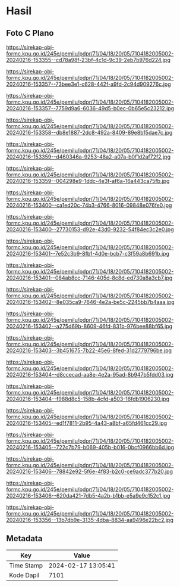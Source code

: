 # Hasil

## Foto C Plano

https://sirekap-obj-formc.kpu.go.id/245e/pemilu/pdpr/71/04/18/20/05/7104182005002-20240216-153355--cd78a98f-23bf-4c1d-9c39-2eb7b976d224.jpg

https://sirekap-obj-formc.kpu.go.id/245e/pemilu/pdpr/71/04/18/20/05/7104182005002-20240216-153357--73bee3e1-c628-442f-a9fd-2c94d909276c.jpg

https://sirekap-obj-formc.kpu.go.id/245e/pemilu/pdpr/71/04/18/20/05/7104182005002-20240216-153357--7759d9a6-6036-49d5-b0ec-0b65e5c23212.jpg

https://sirekap-obj-formc.kpu.go.id/245e/pemilu/pdpr/71/04/18/20/05/7104182005002-20240216-153358--db8e1887-2dc8-492a-8409-89e8b15dae7c.jpg

https://sirekap-obj-formc.kpu.go.id/245e/pemilu/pdpr/71/04/18/20/05/7104182005002-20240216-153359--d460346a-9253-48a2-a07a-b0f1d2af72f2.jpg

https://sirekap-obj-formc.kpu.go.id/245e/pemilu/pdpr/71/04/18/20/05/7104182005002-20240216-153359--004298e9-1ddc-4e3f-af6a-16a443ca75fb.jpg

https://sirekap-obj-formc.kpu.go.id/245e/pemilu/pdpr/71/04/18/20/05/7104182005002-20240216-153400--ca1ed20c-74b3-4766-8016-09848e076fe0.jpg

https://sirekap-obj-formc.kpu.go.id/245e/pemilu/pdpr/71/04/18/20/05/7104182005002-20240216-153400--27730153-d92e-43d0-9232-54f84ec3c2e0.jpg

https://sirekap-obj-formc.kpu.go.id/245e/pemilu/pdpr/71/04/18/20/05/7104182005002-20240216-153401--7e52c3b9-8fb1-4d0e-bcb7-c3f59a8b691b.jpg

https://sirekap-obj-formc.kpu.go.id/245e/pemilu/pdpr/71/04/18/20/05/7104182005002-20240216-153401--084ab8cc-7146-405d-8c8d-ed730a8a3cb7.jpg

https://sirekap-obj-formc.kpu.go.id/245e/pemilu/pdpr/71/04/18/20/05/7104182005002-20240216-153402--8e035ca9-7646-4e2a-be5c-2245bb7b4aaa.jpg

https://sirekap-obj-formc.kpu.go.id/245e/pemilu/pdpr/71/04/18/20/05/7104182005002-20240216-153402--a275d69b-8609-46fd-831b-976bee88bf65.jpg

https://sirekap-obj-formc.kpu.go.id/245e/pemilu/pdpr/71/04/18/20/05/7104182005002-20240216-153403--3b451675-7b22-45e6-8fed-31d2779796be.jpg

https://sirekap-obj-formc.kpu.go.id/245e/pemilu/pdpr/71/04/18/20/05/7104182005002-20240216-153404--d8ccecad-aa8e-4e2a-95ad-8b947b5fdd03.jpg

https://sirekap-obj-formc.kpu.go.id/245e/pemilu/pdpr/71/04/18/20/05/7104182005002-20240216-153404--f988d8c5-158b-4cfd-a503-16fdb1906230.jpg

https://sirekap-obj-formc.kpu.go.id/245e/pemilu/pdpr/71/04/18/20/05/7104182005002-20240216-153405--ed1f7811-2b95-4a43-a8bf-a65fd461cc29.jpg

https://sirekap-obj-formc.kpu.go.id/245e/pemilu/pdpr/71/04/18/20/05/7104182005002-20240216-153405--722c7b79-b069-405b-b016-0bcf0966bb6d.jpg

https://sirekap-obj-formc.kpu.go.id/245e/pemilu/pdpr/71/04/18/20/05/7104182005002-20240216-153406--78842e92-5f6e-4f83-b2c0-ce9adc377b20.jpg

https://sirekap-obj-formc.kpu.go.id/245e/pemilu/pdpr/71/04/18/20/05/7104182005002-20240216-153406--620da421-7db5-4a2b-b1bb-e5a9e9c152c1.jpg

https://sirekap-obj-formc.kpu.go.id/245e/pemilu/pdpr/71/04/18/20/05/7104182005002-20240216-153356--13b7db9e-3135-4dba-8834-aa9496e22bc2.jpg


## Metadata

| Key        | Value               |
| ---------- | ------------------- |
| Time Stamp | 2024-02-17 13:05:41 |
| Kode Dapil | 7101                |



